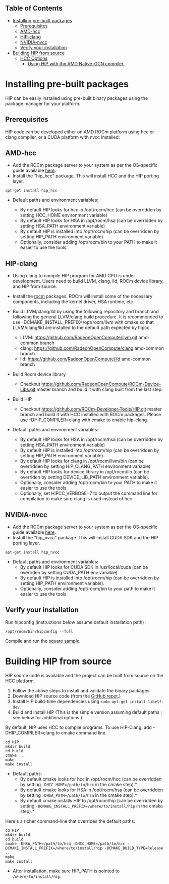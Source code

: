 ## Table of Contents

<!-- toc -->

- [Installing pre-built packages](#installing-pre-built-packages)
  * [Prerequisites](#prerequisites)
  * [AMD-hcc](#amd-hcc)
  * [HIP-clang](#HIP-clang)
  * [NVIDIA-nvcc](#nvidia-nvcc)
  * [Verify your installation](#verify-your-installation)
- [Building HIP from source](#building-hip-from-source)
  * [HCC Options](#hcc-options)
    + [Using HIP with the AMD Native-GCN compiler.](#using-hip-with-the-amd-native-gcn-compiler)

<!-- tocstop -->

# Installing pre-built packages

HIP can be easily installed using pre-built binary packages using the package manager for your platform.

## Prerequisites
HIP code can be developed either on AMD ROCm platform using hcc or clang compiler, or a CUDA platform with nvcc installed:

## AMD-hcc

* Add the ROCm package server to your system as per the OS-specific guide available [here](https://rocm.github.io/ROCmInstall.html#installing-from-amd-rocm-repositories).
* Install the "hip_hcc" package. This will install HCC and the HIP porting layer.
```
apt-get install hip_hcc
```

* Default paths and environment variables:

   * By default HIP looks for hcc in /opt/rocm/hcc (can be overridden by setting HCC_HOME environment variable)
   * By default HIP looks for HSA in /opt/rocm/hsa (can be overridden by setting HSA_PATH environment variable) 
   * By default HIP is installed into /opt/rocm/hip (can be overridden by setting HIP_PATH environment variable).
   * Optionally, consider adding /opt/rocm/bin to your PATH to make it easier to use the tools.

## HIP-clang

* Using clang to compile HIP program for AMD GPU is under development. Users need to build LLVM, clang, lld, ROCm device library, and HIP from source.

* Install the [rocm](http://gpuopen.com/getting-started-with-boltzmann-components-platforms-installation/) packages.  ROCm will install some of the necessary components, including the kernel driver, HSA runtime, etc.

* Build LLVM/clang/lld by using the following repository and branch and following the general LLVM/clang build procedure. It is recommended to use -DCMAKE_INSTALL_PREFIX=/opt/rocm/llvm with cmake so that LLVM/clang/lld are installed to the default path expected by hipcc.

   * LLVM: https://github.com/RadeonOpenCompute/llvm.git amd-common branch
   * clang: https://github.com/RadeonOpenCompute/clang amd-common branch
   * lld: https://github.com/RadeonOpenCompute/lld amd-common branch
   
* Build Rocm device library

   * Checkout https://github.com/RadeonOpenCompute/ROCm-Device-Libs.git master branch and build it with clang built from the last step.
   
* Build HIP

   * Checkout https://github.com/ROCm-Developer-Tools/HIP.git master branch and build it with HCC installed with ROCm packages. Please use -DHIP_COMPILER=clang with cmake to enable hip-clang.
   
* Default paths and environment variables:

   * By default HIP looks for HSA in /opt/rocm/hsa (can be overridden by setting HSA_PATH environment variable) 
   * By default HIP is installed into /opt/rocm/hip (can be overridden by setting HIP_PATH environment variable).
   * By default HIP looks for clang in /opt/rocm/llvm/bin (can be overridden by setting HIP_CLANG_PATH environment variable)
   * By default HIP looks for device library in /opt/rocm/lib (can be overriden by setting DEVICE_LIB_PATH environment variable).
   * Optionally, consider adding /opt/rocm/bin to your PATH to make it easier to use the tools.
   * Optionally, set HIPCC_VERBOSE=7 to output the command line for compilation to make sure clang is used instead of hcc.

## NVIDIA-nvcc
* Add the ROCm package server to your system as per the OS-specific guide available [here](https://rocm.github.io/ROCmInstall.html#installing-from-amd-rocm-repositories).
* Install the "hip_nvcc" package.  This will install CUDA SDK and the HIP porting layer.
```
apt-get install hip_nvcc
```

* Default paths and environment variables:
   * By default HIP looks for CUDA SDK in /usr/local/cuda (can be overriden by setting CUDA_PATH env variable)
   * By default HIP is installed into /opt/rocm/hip (can be overridden by setting HIP_PATH environment variable).
   * Optionally, consider adding /opt/rocm/bin to your path to make it easier to use the tools.


## Verify your installation
Run hipconfig (instructions below assume default installation path) :
```shell
/opt/rocm/bin/hipconfig --full
```

Compile and run the [square sample](https://github.com/ROCm-Developer-Tools/HIP/tree/master/samples/0_Intro/square). 


# Building HIP from source
HIP source code is available and the project can be built from source on the HCC platform. 

1. Follow the above steps to install and validate the binary packages.
2. Download HIP source code (from the [GitHub repot](https://github.com/ROCm-Developer-Tools/HIP).)
3. Install HIP build-time dependencies using ```sudo apt-get install libelf-dev```.
4. Build and install HIP (This is the simple version assuming default paths ; see below for additional options.)

By default, HIP uses HCC to compile programs. To use HIP-Clang, add -DHIP_COMPILER=clang to cmake command line.

```
cd HIP
mkdir build
cd build
cmake .. 
make
make install
```

* Default paths:
  * By default cmake looks for hcc in /opt/rocm/hcc (can be overridden by setting ```-DHCC_HOME=/path/to/hcc``` in the cmake step).*
  * By default cmake looks for HSA in /opt/rocm/hsa (can be overridden by setting ```-DHSA_PATH=/path/to/hsa``` in the cmake step).*
  * By default cmake installs HIP to /opt/rocm/hip (can be overridden by setting ```-DCMAKE_INSTALL_PREFIX=/where/to/install/hip``` in the cmake step).*

Here's a richer command-line that overrides the default paths:

```shell
cd HIP
mkdir build
cd build
cmake -DHSA_PATH=/path/to/hsa -DHCC_HOME=/path/to/hcc -DCMAKE_INSTALL_PREFIX=/where/to/install/hip -DCMAKE_BUILD_TYPE=Release ..
make
make install
```

* After installation, make sure HIP_PATH is pointed to `/where/to/install/hip`. 

